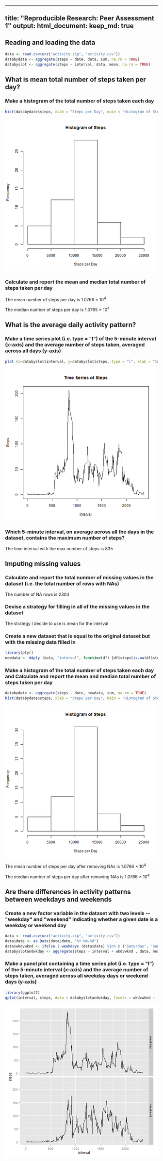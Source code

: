
---
title: "Reproducible Research: Peer Assessment 1"
output: 
  html_document:
  keep_md: true
---

## Reading and loading the data 


```r
data <- read.csv(unz("activity.zip", "activity.csv"))
databydate <- aggregate(steps ~ date, data, sum, na.rm = TRUE)
databyslot <- aggregate(steps ~ interval, data, mean, na.rm = TRUE)
```


## What is mean total number of steps taken per day?


### Make a histogram of the total number of steps taken each day


```r
hist(databydate$steps, xlab = "Steps per Day", main = "Histogram of Steps")
```

![plot of chunk unnamed-chunk-2](figure/unnamed-chunk-2-1.png) 

### Calculate and report the mean and median total number of steps taken per day

The mean number of steps per day is 1.0766 &times; 10<sup>4</sup>

The median number of steps per day is 1.0765 &times; 10<sup>4</sup>


## What is the average daily activity pattern?

### Make a time series plot (i.e. type = "l") of the 5-minute interval (x-axis) and the average number of steps taken, averaged across all days (y-axis)


```r
plot (x=databyslot$interval, y=databyslot$steps, type = "l", xlab = "Interval", ylab = "Steps", main = "Time Series of Steps")
```

![plot of chunk unnamed-chunk-3](figure/unnamed-chunk-3-1.png) 

### Which 5-minute interval, on average across all the days in the dataset, contains the maximum number of steps?

The time interval with the max number of steps is 835

## Imputing missing values

### Calculate and report the total number of missing values in the dataset (i.e. the total number of rows with NAs)

The number of NA rows is 2304

### Devise a strategy for filling in all of the missing values in the dataset

The strategy I decide to use is mean for the interval

### Create a new dataset that is equal to the original dataset but with the missing data filled in


```r
library(plyr)
newdata <- ddply (data, "interval", function(df) {df$steps[is.na(df$steps)] <- mean(df$steps, na.rm=TRUE); return(df)})
```

### Make a histogram of the total number of steps taken each day and Calculate and report the mean and median total number of steps taken per day


```r
databydate <- aggregate(steps ~ date, newdata, sum, na.rm = TRUE)
hist(databydate$steps, xlab = "Steps per Day", main = "Histogram of Steps")
```

![plot of chunk unnamed-chunk-5](figure/unnamed-chunk-5-1.png) 

The mean number of steps per day after removing NAs is  1.0766 &times; 10<sup>4</sup>

The median number of steps per day  after removing NAs is  1.0766 &times; 10<sup>4</sup>

## Are there differences in activity patterns between weekdays and weekends

### Create a new factor variable in the dataset with two levels -- "weekday" and "weekend" indicating whether a given date is a weekday or weekend day


```r
data <- read.csv(unz("activity.zip", "activity.csv"))
data$date <- as.Date(data$date, "%Y-%m-%d")
data$wkdvwknd <- ifelse ( weekdays (data$date) %in% c ("Saturday", "Sunday"), "weekend", "weekday")
databyslotandwkday <- aggregate(steps ~ interval + wkdvwknd , data, mean, na.rm = TRUE)
```

### Make a panel plot containing a time series plot (i.e. type = "l") of the 5-minute interval (x-axis) and the average number of steps taken, averaged across all weekday days or weekend days (y-axis)


```r
library(ggplot2)
qplot(interval, steps, data = databyslotandwkday, facets = wkdvwknd ~ ., geom = "line")
```

![plot of chunk unnamed-chunk-7](figure/unnamed-chunk-7-1.png) 
